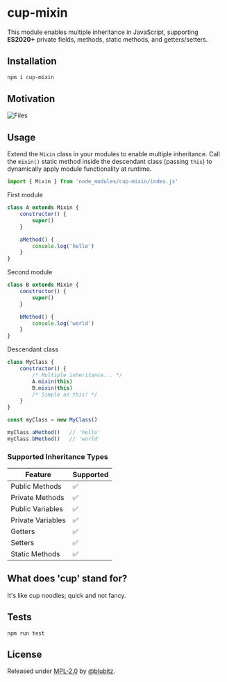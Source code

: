 # cup-mixin

This module enables multiple inheritance in JavaScript, supporting **ES2020+** private fields, methods, static methods, and getters/setters.

## Installation

```bash
npm i cup-mixin
```

## Motivation

![Files](https://raw.githubusercontent.com/blubitz/console-in-browser/main/images/dread_of_inheritance.png)

## Usage

Extend the `Mixin` class in your modules to enable multiple inheritance. Call the `mixin()` static method inside the descendant class (passing `this`) to dynamically apply module functionality at runtime.

```js
import { Mixin } from 'node_modules/cup-mixin/index.js'
```

First module

```js
class A extends Mixin {
    constructor() {
        super()
    }

    aMethod() {
        console.log('hello')
    }
}
```

Second module

```js
class B extends Mixin {
    constructor() {
        super()
    }

    bMethod() {
        console.log('world')
    }
}
```

Descendant class

```js
class MyClass {
    constructor() {
        /* Multiple inheritance... */
        A.mixin(this)
        B.mixin(this)
        /* Simple as this! */
    }
}

const myClass = new MyClass()

myClass.aMethod()   // 'hello'
myClass.bMethod()   // 'world'
```

### Supported Inheritance Types

| Feature           | Supported |
|-------------------|-----------|
| Public Methods    | ✅        |
| Private Methods   | ✅        |
| Public Variables  | ✅        |
| Private Variables | ✅        |
| Getters           | ✅        |
| Setters           | ✅        |
| Static Methods    | ✅        |

## What does 'cup' stand for?

It's like cup noodles; quick and not fancy.

## Tests

```shell
npm run test
```

## License

Released under [MPL-2.0](./LICENSE) by [@blubitz](https://github.com/blubitz).